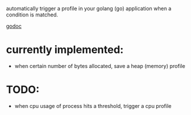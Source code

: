 automatically trigger a profile in your golang (go) application when a condition is matched.

[godoc](http://godoc.org/github.com/Dieterbe/profiletrigger)

# currently implemented:

* when certain number of bytes allocated, save a heap (memory) profile

# TODO:

* when cpu usage of process hits a threshold, trigger a cpu profile
